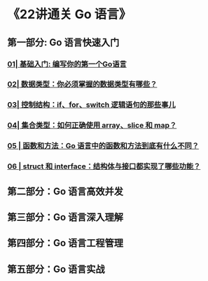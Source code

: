 # 《22讲通关 Go 语言》
## 第一部分: Go 语言快速入门

### [01| 基础入门: 编写你的第一个Go语言](part01/ch01)

### [02| 数据类型：你必须掌握的数据类型有哪些？](part01/ch02)

### [03| 控制结构：if、for、switch 逻辑语句的那些事儿](part01/ch03)

### [04| 集合类型：如何正确使用 array、slice 和 map？ ](part01/ch04)

### [05 | 函数和方法：Go 语言中的函数和方法到底有什么不同？](part01/ch05)

### [06 | struct 和 interface：结构体与接口都实现了哪些功能？](part01/ch06)

## 第二部分：Go 语言高效并发

## 第三部分：Go 语言深入理解

## 第四部分：Go 语言工程管理

## 第五部分：Go 语言实战
